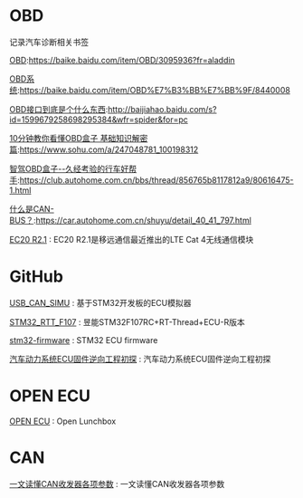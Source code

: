 # OBD
记录汽车诊断相关书签

[OBD](https://baike.baidu.com/item/OBD/3095936?fr=aladdin):https://baike.baidu.com/item/OBD/3095936?fr=aladdin

[OBD系统](https://baike.baidu.com/item/OBD%E7%B3%BB%E7%BB%9F/8440008):https://baike.baidu.com/item/OBD%E7%B3%BB%E7%BB%9F/8440008

[OBD接口到底是个什么东西](http://baijiahao.baidu.com/s?id=1599679258698295384&wfr=spider&for=pc):http://baijiahao.baidu.com/s?id=1599679258698295384&wfr=spider&for=pc

[10分钟教你看懂OBD盒子 基础知识解密篇](https://www.sohu.com/a/247048781_100198312):https://www.sohu.com/a/247048781_100198312

[智驾OBD盒子--久经考验的行车好帮手](https://club.autohome.com.cn/bbs/thread/856765b8117812a9/80616475-1.html):https://club.autohome.com.cn/bbs/thread/856765b8117812a9/80616475-1.html

[什么是CAN-BUS？](https://car.autohome.com.cn/shuyu/detail_40_41_797.html):https://car.autohome.com.cn/shuyu/detail_40_41_797.html

[EC20 R2.1](https://www.quectel.com/cn/product/ec20r21.htm) : EC20 R2.1是移远通信最近推出的LTE Cat 4无线通信模块 

# GitHub
[USB_CAN_SIMU](https://github.com/liu20082004/USB_CAN_SIMU) : 基于STM32开发板的ECU模拟器

[STM32_RTT_F107](https://github.com/crawler-john/STM32_RTT_F107) : 昱能STM32F107RC+RT-Thread+ECU-R版本

[stm32-firmware](https://github.com/openecu/stm32-firmware) : STM32 ECU firmware

[汽车动力系统ECU固件逆向工程初探](https://bbs.pediy.com/thread-214113.htm) : 汽车动力系统ECU固件逆向工程初探

# OPEN ECU
[OPEN ECU](http://openlunchbox.com/open-ecu/) : Open Lunchbox 

# CAN

[一文读懂CAN收发器各项参数](http://mp.ofweek.com/ee/a345673921646) : 一文读懂CAN收发器各项参数 


